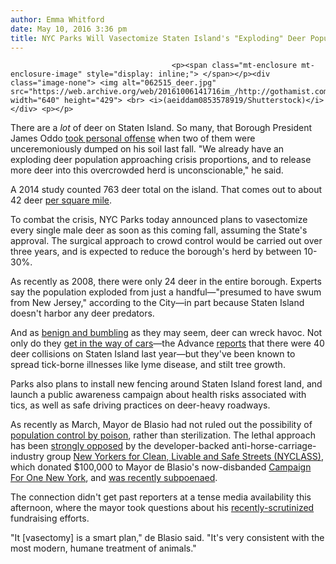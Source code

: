 ```yaml
---
author: Emma Whitford
date: May 10, 2016 3:36 pm
title: NYC Parks Will Vasectomize Staten Island's "Exploding" Deer Population
---
```


	
										<p><span class="mt-enclosure mt-enclosure-image" style="display: inline;"> </span></p><div class="image-none"> <img alt="062515_deer.jpg" src="https://web.archive.org/web/20161006141716im_/http://gothamist.com/attachments/nyc_ewhitford/062515_deer.jpg" width="640" height="429"> <br> <i>(aeiddam0853578919/Shutterstock)</i></div> <p></p>

<p>There are a <em>lot</em> of deer on Staten Island. So many, that Borough President James Oddo <a href="https://web.archive.org/web/20161006141716/http://gothamist.com/2015/10/23/staten_island_rejects_hipster_deer.php">took personal offense</a> when two of them were unceremoniously dumped on his soil last fall. &quot;We already have an exploding deer population approaching crisis proportions, and to release more deer into this overcrowded herd is unconscionable,&quot; he said. </p>

<p>A 2014 study counted 763 deer total on the island. That comes out to about 42 deer <a href="https://web.archive.org/web/20161006141716/http://newyork.cbslocal.com/2015/10/22/staten-island-a-deer-dumping-ground-one-official-speaks-out/">per square mile</a>. </p>

<p>To combat the crisis, NYC Parks today announced plans to vasectomize every single male deer as soon as this coming fall, assuming the State&apos;s approval. The surgical approach to crowd control would be carried out over three years, and is expected to reduce the borough&apos;s herd by between 10-30%. </p>

<p>As recently as 2008, there were only 24 deer in the entire borough. Experts say the population exploded from just a handful&#x2014;&quot;presumed to have swum from New Jersey,&quot; according to the City&#x2014;in part because Staten Island doesn&apos;t harbor any deer predators. </p>

<p>And as <a href="https://web.archive.org/web/20161006141716/http://gothamist.com/2016/05/05/deer_caught_head_light.php">benign and bumbling</a> as they may seem, deer can wreck havoc. Not only do they <a href="https://web.archive.org/web/20161006141716/https://www.dnainfo.com/new-york/20151113/willowbrook/city-install-deer-crossing-signs-on-staten-island">get in the way of cars</a>&#x2014;the Advance <a href="https://web.archive.org/web/20161006141716/http://www.silive.com/news/index.ssf/2016/05/sterilize_staten_island_deer.html">reports</a> that there were 40 deer collisions on Staten Island last year&#x2014;but they&apos;ve been known to spread tick-borne illnesses like lyme disease, and stilt tree growth. </p>

<p>Parks also plans to install new fencing around Staten Island forest land, and launch a public awareness campaign about health risks associated with tics, as well as safe driving practices on deer-heavy roadways. </p>

<p>As recently as March, Mayor de Blasio had not ruled out the possibility of <a href="https://web.archive.org/web/20161006141716/http://www.silive.com/news/index.ssf/2016/03/de_blasio_wont_rule_out_killin.html">population control by poison</a>, rather than sterilization. The lethal approach has been <a href="https://web.archive.org/web/20161006141716/http://www.nyclass.org/savethedeer">strongly opposed</a> by the developer-backed anti-horse-carriage-industry group <a href="https://web.archive.org/web/20161006141716/http://www.nyclass.org/splash?splash=1">New Yorkers for Clean, Livable and Safe Streets (NYCLASS)</a>, which donated $100,000 to Mayor de Blasio&apos;s now-disbanded <a href="https://web.archive.org/web/20161006141716/http://gothamist.com/2016/02/22/de_blasio_shadow_govmnt.php">Campaign For One New York</a>, and <a href="https://web.archive.org/web/20161006141716/http://gothamist.com/2016/04/22/nyclass_subpoenaed.php">was recently subpoenaed</a>. </p>

<p>The connection didn&apos;t get past reporters at a tense media availability this afternoon, where the mayor took questions about his <a href="https://web.archive.org/web/20161006141716/http://gothamist.com/2016/04/09/de_blasio_fund-raising_corruption.php">recently-scrutinized</a> fundraising efforts. </p>

<p>&quot;It [vasectomy] is a smart plan,&quot; de Blasio said. &quot;It&apos;s very consistent with the most modern, humane treatment of animals.&quot;</p>					
										
									
				